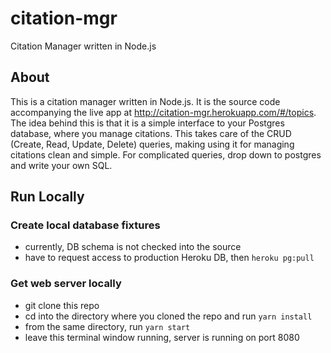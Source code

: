citation-mgr
============

Citation Manager written in Node.js

## About

This is a citation manager written in Node.js. It is the source code accompanying the live app at http://citation-mgr.herokuapp.com/#/topics.
The idea behind this is that it is a simple interface to your Postgres database, where you manage citations. 
This takes care of the CRUD (Create, Read, Update, Delete) queries, making using it for managing citations clean and simple.
For complicated queries, drop down to postgres and write your own SQL.

## Run Locally

### Create local database fixtures

* currently, DB schema is not checked into the source
* have to request access to production Heroku DB, then `heroku pg:pull`

### Get web server locally

* git clone this repo
* cd into the directory where you cloned the repo and run `yarn install`
* from the same directory, run `yarn start`
* leave this terminal window running, server is running on port 8080
